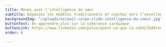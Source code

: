 ```yaml
---
title: Menez avec l’intelligence du cœur
subtitle: Dépassez les modèles traditionnels et coachez vers l’excellence
backgroundImg: "/uploads/acceuil-corpo-slide-intelligence-du-coeur.jpg"
buttonText: En apprendre plus sur la cohérence cardiaque
buttonLink: https://www.linkedin.com/pulse/quest-ce-que-la-coh%C3%A9rence-cardiaque-nancy-bilodeau-mba/
order: 6

---
```

